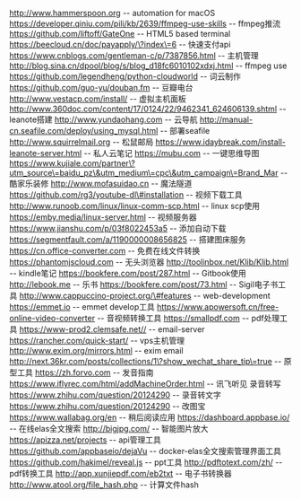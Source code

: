 http://www.hammerspoon.org -- automation for macOS
https://developer.qiniu.com/pili/kb/2639/ffmpeg-use-skills -- ffmpeg推流
https://github.com/liftoff/GateOne -- HTML5 based terminal
https://beecloud.cn/doc/payapply/\?index\=6 -- 快速支付api
https://www.cnblogs.com/gentleman-c/p/7387856.html -- 主机管理
http://blog.sina.cn/dpool/blog/s/blog_d18fc6010102xdxj.html -- ffmpeg use
https://github.com/legendheng/python-cloudworld -- 词云制作
https://github.com/guo-yu/douban.fm -- 豆瓣电台
http://www.vestacp.com/install/ -- 虚拟主机面板
http://www.360doc.com/content/17/0124/22/9462341_624606139.shtml -- leanote搭建
http://www.yundaohang.com -- 云导航
http://manual-cn.seafile.com/deploy/using_mysql.html -- 部署seafile
http://www.squirrelmail.org -- 松鼠邮局
https://www.idaybreak.com/install-leanote-server.html -- 私人云笔记
https://mubu.com -- 一键思维导图
https://www.kujiale.com/partner\?utm_source\=baidu_pz\&utm_medium\=cpc\&utm_campaign\=Brand_Mar -- 酷家乐装修
http://www.mofasuidao.cn -- 魔法隧道
https://github.com/rg3/youtube-dl\#installation -- 视频下载工具
http://www.runoob.com/linux/linux-comm-scp.html -- linux scp使用
https://emby.media/linux-server.html -- 视频服务器
https://www.jianshu.com/p/03f8022453a5 -- 添加自动下载
https://segmentfault.com/a/1190000008656825 -- 搭建图床服务
https://cn.office-converter.com -- 免费在线文件转换
https://phantomjscloud.com -- 无头浏览器
http://toolinbox.net/Klib/Klib.html -- kindle笔记
https://bookfere.com/post/287.html -- Gitbook使用
http://lebook.me -- 乐书
https://bookfere.com/post/73.html -- Sigil电子书工具
http://www.cappuccino-project.org/\#features -- web-development
https://emmet.io -- emmet develop工具
https://www.apowersoft.cn/free-online-video-converter -- 音视频转换工具
https://smallpdf.com -- pdf处理工具
https://www-prod2.clemsafe.net// -- email-server
https://rancher.com/quick-start/ -- vps主机管理
http://www.exim.org/mirrors.html -- exim email
http://next.36kr.com/posts/collections/1\?show_wechat_share_tip\=true -- 原型工具
https://zh.forvo.com -- 发音指南
https://www.iflyrec.com/html/addMachineOrder.html -- 讯飞听见 录音转写
https://www.zhihu.com/question/20124290 -- 录音转文字
https://www.zhihu.com/question/20124290 -- 改图宝
https://www.wallabag.org/en -- 稍后阅读应用
https://dashboard.appbase.io/ -- 在线elas全文搜索
http://bigjpg.com/ -- 智能图片放大
https://apizza.net/projects -- api管理工具
https://github.com/appbaseio/dejaVu -- docker-elas全文搜索管理界面工具
https://github.com/hakimel/reveal.js -- ppt工具
http://pdftotext.com/zh/ -- pdf转换工具
http://app.xunjiepdf.com/eb2txt -- 电子书转换器
http://www.atool.org/file_hash.php -- 计算文件hash

